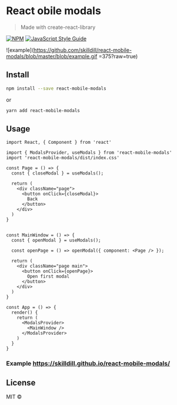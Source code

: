 # React obile modals

> Made with create-react-library

[![NPM](https://img.shields.io/npm/v/react-mobile-modals.svg)](https://www.npmjs.com/package/react-mobile-modals) [![JavaScript Style Guide](https://img.shields.io/badge/code_style-standard-brightgreen.svg)](https://standardjs.com)

![example](https://github.com/skilldill/react-mobile-modals/blob/master/blob/example.gif =375?raw=true)

## Install

```bash
npm install --save react-mobile-modals
```
or

```bash
yarn add react-mobile-modals
```
## Usage

```tsx
import React, { Component } from 'react'

import { ModalsProvider, useModals } from 'react-mobile-modals'
import 'react-mobile-modals/dist/index.css'

const Page = () => {
  const { closeModal } = useModals();

  return (
    <div className="page">
      <button onClick={closeModal}>
        Back
      </button>
    </div>  
  )
}


const MainWindow = () => {
  const { openModal } = useModals();

  const openPage = () => openModal({ component: <Page /> });

  return (
    <div className="page main">
      <button onClick={openPage}>
        Open first modal
      </button>
    </div>
  )
}

const App = () => {
  render() {
    return (
      <ModalsProvider>
        <MainWindow />
      </ModalsProvider>
    )
  }
}
```
### Example https://skilldill.github.io/react-mobile-modals/
## License

MIT © [](https://github.com/)
